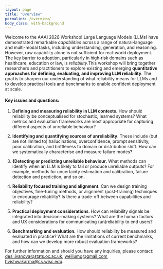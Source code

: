 ```yaml
---
layout: page
title: "Overview"
permalink: /overview/
body_class: with-background
---
```


<!-- # Overview -->

Welcome to the AAAI 2026 Workshop! Large Language Models (LLMs) have demonstrated remarkable _capabilities_ across a range of natural‑language and multi-modal tasks, including understanding, generation, and reasoning.
However, raw capability alone is not sufficient for real-world deployment.
The key barrier to adoption, particularly in  high‑risk domains such as healthcare, education or law, is _reliability_.This workshop will bring together researchers and practitioners to explore existing and emerging **quantitative approaches for defining, evaluating, and improving LLM reliability**.
The goal is to sharpen our understanding of what reliability means for LLMs and to develop practical tools and benchmarks to enable confident deployment at scale.

#### Key issues and questions:

1. **Defining and measuring reliability in LLM contexts**. How should reliability be conceptualised for stochastic, learned systems? What metrics and evaluation frameworks are most appropriate for capturing different aspects of unreliable behaviour?
1. **Identifying and quantifying sources of unreliability**. These include (but are not limited to) hallucinations, overconfidence, prompt sensitivity, poor calibration, and brittleness to domain or distribution shift. How can we systematically characterise and measure failure modes?

1. **{Detecting or predicting unreliable behaviour**. What methods can identify when an LLM is likely to fail or produce unreliable outputs? For example, methods for uncertainty estimation and calibration, failure detection and prediction, and so on.
1. **Reliability focused training and alignment**. Can we design training objectives, fine-tuning methods, or alignment (post-training) techniques to encourage reliability? Is there a trade-off between capabilities and reliability?
1. **Practical deployment considerations**. How can reliability signals be integrated into decision-making systems? What are the human factors and UX considerations for communicating (un)reliability to end users?
1. **Benchmarking and evaluation**. How should reliability be measured and evaluated in practice? What are the limitations of current benchmarks, and how can we develop more robust evaluation frameworks?


For further information and should you have any inquiries, please contact: desi.ivanova@stats.ox.ac.uk, weiliumg@gmail.com, hvishwakarma@cs.wisc.edu.



